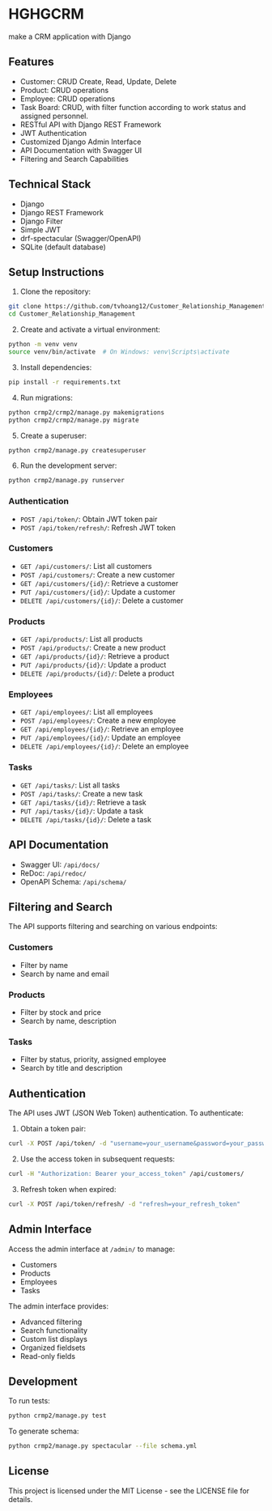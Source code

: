 # HGHGCRM
make a CRM application with Django

## Features

- Customer: CRUD Create, Read, Update, Delete
- Product: CRUD operations
- Employee: CRUD operations
- Task Board: CRUD, with filter function according to work status and assigned personnel.
- RESTful API with Django REST Framework
- JWT Authentication
- Customized Django Admin Interface
- API Documentation with Swagger UI
- Filtering and Search Capabilities

## Technical Stack

- Django
- Django REST Framework
- Django Filter
- Simple JWT
- drf-spectacular (Swagger/OpenAPI)
- SQLite (default database)

## Setup Instructions

1. Clone the repository:
```bash
git clone https://github.com/tvhoang12/Customer_Relationship_Management.git
cd Customer_Relationship_Management
```

2. Create and activate a virtual environment:
```bash
python -m venv venv
source venv/bin/activate  # On Windows: venv\Scripts\activate
```

3. Install dependencies:
```bash
pip install -r requirements.txt
```

4. Run migrations:
```bash
python crmp2/crmp2/manage.py makemigrations
python crmp2/crmp2/manage.py migrate
```

5. Create a superuser:
```bash
python crmp2/manage.py createsuperuser
```

6. Run the development server:
```bash
python crmp2/manage.py runserver
```

### Authentication
- `POST /api/token/`: Obtain JWT token pair
- `POST /api/token/refresh/`: Refresh JWT token

### Customers
- `GET /api/customers/`: List all customers
- `POST /api/customers/`: Create a new customer
- `GET /api/customers/{id}/`: Retrieve a customer
- `PUT /api/customers/{id}/`: Update a customer
- `DELETE /api/customers/{id}/`: Delete a customer

### Products
- `GET /api/products/`: List all products
- `POST /api/products/`: Create a new product
- `GET /api/products/{id}/`: Retrieve a product
- `PUT /api/products/{id}/`: Update a product
- `DELETE /api/products/{id}/`: Delete a product

### Employees
- `GET /api/employees/`: List all employees
- `POST /api/employees/`: Create a new employee
- `GET /api/employees/{id}/`: Retrieve an employee
- `PUT /api/employees/{id}/`: Update an employee
- `DELETE /api/employees/{id}/`: Delete an employee

### Tasks
- `GET /api/tasks/`: List all tasks
- `POST /api/tasks/`: Create a new task
- `GET /api/tasks/{id}/`: Retrieve a task
- `PUT /api/tasks/{id}/`: Update a task
- `DELETE /api/tasks/{id}/`: Delete a task

## API Documentation

- Swagger UI: `/api/docs/`
- ReDoc: `/api/redoc/`
- OpenAPI Schema: `/api/schema/`

## Filtering and Search

The API supports filtering and searching on various endpoints:

### Customers
- Filter by name
- Search by name and email

### Products
- Filter by stock and price
- Search by name, description

### Tasks
- Filter by status, priority, assigned employee
- Search by title and description

## Authentication

The API uses JWT (JSON Web Token) authentication. To authenticate:

1. Obtain a token pair:
```bash
curl -X POST /api/token/ -d "username=your_username&password=your_password"
```

2. Use the access token in subsequent requests:
```bash
curl -H "Authorization: Bearer your_access_token" /api/customers/
```

3. Refresh token when expired:
```bash
curl -X POST /api/token/refresh/ -d "refresh=your_refresh_token"
```

## Admin Interface

Access the admin interface at `/admin/` to manage:
- Customers
- Products
- Employees
- Tasks

The admin interface provides:
- Advanced filtering
- Search functionality
- Custom list displays
- Organized fieldsets
- Read-only fields

## Development

To run tests:
```bash
python crmp2/manage.py test
```

To generate schema:
```bash
python crmp2/manage.py spectacular --file schema.yml
```

## License

This project is licensed under the MIT License - see the LICENSE file for details.
